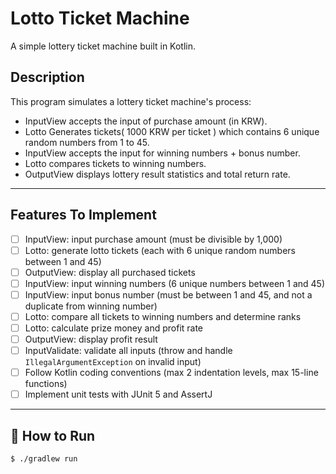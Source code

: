 # Lotto Ticket Machine

A simple lottery ticket machine built in Kotlin.

## Description

This program simulates a lottery ticket machine's process:
- InputView accepts the input of purchase amount (in KRW).
- Lotto Generates tickets( 1000 KRW per ticket ) which contains 6 unique random numbers from 1 to 45.
- InputView accepts the input for winning numbers + bonus number.
- Lotto compares tickets to winning numbers.
- OutputView displays lottery result statistics and total return rate.

---

## Features To Implement

- [ ] InputView: input purchase amount (must be divisible by 1,000)
- [ ] Lotto: generate lotto tickets (each with 6 unique random numbers between 1 and 45)
- [ ] OutputView: display all purchased tickets
- [ ] InputView: input winning numbers (6 unique numbers between 1 and 45)
- [ ] InputView: input bonus number (must be between 1 and 45, and not a duplicate from winning number)
- [ ] Lotto: compare all tickets to winning numbers and determine ranks
- [ ] Lotto: calculate prize money and profit rate
- [ ] OutputView: display profit result
- [ ] InputValidate: validate all inputs (throw and handle `IllegalArgumentException` on invalid input)
- [ ] Follow Kotlin coding conventions (max 2 indentation levels, max 15-line functions)
- [ ] Implement unit tests with JUnit 5 and AssertJ

---

## 🔧 How to Run

```bash
$ ./gradlew run